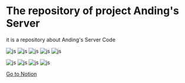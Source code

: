 # The repository of project Anding's Server

it is a repository about Anding's Server Code



![js](https://img.shields.io/badge/GitHub-100000?style=for-the-badge&logo=github&logoColor=white) ![js](https://img.shields.io/badge/Java-ED8B00?style=for-the-badge&logo=openjdk&logoColor=white) ![js](https://img.shields.io/badge/Spring-6DB33F?style=for-the-badge&logo=spring&logoColor=white) ![js](https://img.shields.io/badge/Amazon_AWS-FF9900?style=for-the-badge&logo=amazonaws&logoColor=white) ![js](https://img.shields.io/badge/MySQL-005C84?style=for-the-badge&logo=mysql&logoColor=white)

![js](https://img.shields.io/badge/IntelliJ_IDEA-000000.svg?style=for-the-badge&logo=intellij-idea&logoColor=white) ![js](https://img.shields.io/badge/Spring_Security-6DB33F?style=for-the-badge&logo=Spring-Security&logoColor=white) ![js](https://img.shields.io/badge/GIT-E44C30?style=for-the-badge&logo=git&logoColor=white) ![js](https://img.shields.io/badge/Gradle-02303A.svg?style=for-the-badge&logo=Gradle&logoColor=white)

[Go to Notion](https://www.notion.so/4f219c96e8f0460c92c17c21733dbcf1?pvs=4)
